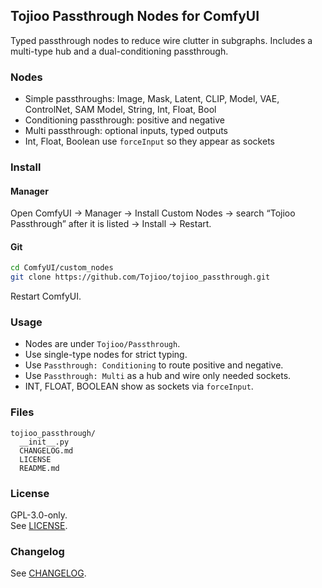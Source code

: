 ﻿## Tojioo Passthrough Nodes for ComfyUI

Typed passthrough nodes to reduce wire clutter in subgraphs. Includes a multi-type hub and a dual-conditioning passthrough.

### Nodes
- Simple passthroughs: Image, Mask, Latent, CLIP, Model, VAE, ControlNet, SAM Model, String, Int, Float, Bool
- Conditioning passthrough: positive and negative
- Multi passthrough: optional inputs, typed outputs
- Int, Float, Boolean use `forceInput` so they appear as sockets

### Install
#### Manager
Open ComfyUI → Manager → Install Custom Nodes → search “Tojioo Passthrough” after it is listed → Install → Restart.

#### Git
```bash
cd ComfyUI/custom_nodes
git clone https://github.com/Tojioo/tojioo_passthrough.git
```
Restart ComfyUI.

### Usage
- Nodes are under `Tojioo/Passthrough`.
- Use single-type nodes for strict typing.
- Use `Passthrough: Conditioning` to route positive and negative.
- Use `Passthrough: Multi` as a hub and wire only needed sockets.
- INT, FLOAT, BOOLEAN show as sockets via `forceInput`.

### Files
```
tojioo_passthrough/
  __init__.py
  CHANGELOG.md
  LICENSE
  README.md
```
### License
GPL-3.0-only.  
See [LICENSE](LICENSE).
### Changelog
See [CHANGELOG](CHANGELOG.md).